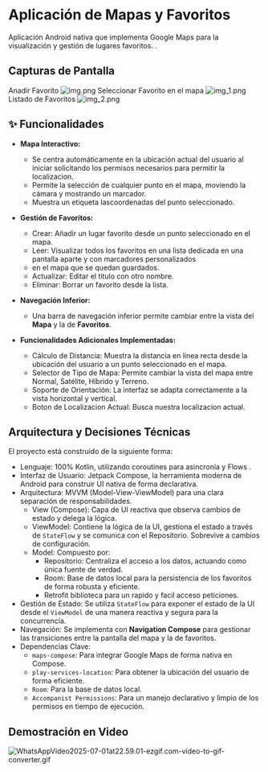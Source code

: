 #  Aplicación de Mapas y Favoritos

Aplicación Android nativa que implementa Google Maps para la visualización y gestión de lugares favoritos. 
.

##  Capturas de Pantalla
Anadir Favorito
![img.png](img.png)
Seleccionar Favorito en el mapa
![img_1.png](img_1.png)
Listado de Favoritos
![img_2.png](img_2.png)

## ✨ Funcionalidades

*   **Mapa Interactivo:**
    *   Se centra automáticamente en la ubicación actual del usuario al iniciar solicitando los permisos necesarios 
        para permitir la localizacion.
    *   Permite la selección de cualquier punto en el mapa, moviendo la cámara y mostrando un marcador.
    *   Muestra un etiqueta lascoordenadas del punto seleccionado.

*   **Gestión de Favoritos:**
    *   Crear: Añadir un lugar favorito desde un punto seleccionado en el mapa.
    *   Leer: Visualizar todos los favoritos en una lista dedicada en una pantalla aparte y con marcadores personalizados 
    *    en el mapa que se quedan guardados.
    *   Actualizar: Editar el título con otro nombre.
    *   Eliminar: Borrar un favorito desde la lista.

*   **Navegación Inferior:**
    *   Una barra de navegación inferior permite cambiar entre la vista del **Mapa** y la de **Favoritos**.

*   **Funcionalidades Adicionales Implementadas:**
    *   Cálculo de Distancia: Muestra la distancia en línea recta desde la ubicación del usuario a un punto seleccionado en el mapa.
    *   Selector de Tipo de Mapa: Permite cambiar la vista del mapa entre Normal, Satélite, Híbrido y Terreno.
    *   Soporte de Orientación: La interfaz se adapta correctamente a la vista horizontal y vertical.
    *   Boton de Localizacion Actual: Busca nuestra localizacion actual.


##  Arquitectura y Decisiones Técnicas

El proyecto está construido de la siguiente forma:

*   Lenguaje: 100% Kotlin, utilizando coroutines para asincronía y Flows .
*   Interfaz de Usuario: Jetpack Compose, la herramienta moderna de Android para construir UI nativa de forma declarativa.
*   Arquitectura: MVVM (Model-View-ViewModel) para una clara separación de responsabilidades.
    *   View (Compose): Capa de UI reactiva que observa cambios de estado y delega la lógica.
    *   ViewModel: Contiene la lógica de la UI, gestiona el estado a través de `StateFlow` y se comunica con el Repositorio. Sobrevive a cambios de configuración.
    *   Model: Compuesto por:
        *   Repositorio: Centraliza el acceso a los datos, actuando como única fuente de verdad.
        *   Room: Base de datos local para la persistencia de los favoritos de forma robusta y eficiente.
        *    Retrofit biblioteca para un rapido y facil acceso peticiones.
*    Gestión de Estado: Se utiliza `StateFlow` para exponer el estado de la UI desde el `ViewModel` de una manera reactiva y segura para la concurrencia.
*   Navegación: Se implementa con **Navigation Compose** para gestionar las transiciones entre la pantalla del mapa y la de favoritos.
*   Dependencias Clave:
    *   `maps-compose`: Para integrar Google Maps de forma nativa en Compose.
    *   `play-services-location`: Para obtener la ubicación del usuario de forma eficiente.
    *   `Room`: Para la base de datos local.
    *   `Accompanist Permissions`: Para un manejo declarativo y limpio de los permisos en tiempo de ejecución.

##  Demostración en Video
![WhatsAppVideo2025-07-01at22.59.01-ezgif.com-video-to-gif-converter.gif](..%2F..%2F..%2F..%2F..%2F..%2F..%2F..%2F..%2FDownloads%2FWhatsAppVideo2025-07-01at22.59.01-ezgif.com-video-to-gif-converter.gif)
